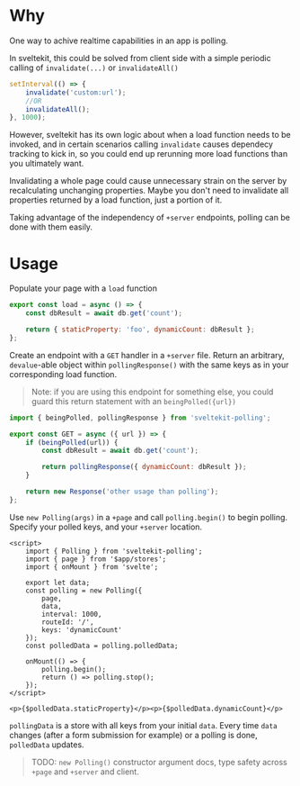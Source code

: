 # Why

One way to achive realtime capabilities in an app is polling.

In sveltekit, this could be solved from client side with a simple periodic calling of `invalidate(...)` or `invalidateAll()`

```js
setInterval(() => {
	invalidate('custom:url');
	//OR
	invalidateAll();
}, 1000);
```

However, sveltekit has its own logic about when a load function needs to be invoked, and in certain scenarios calling `invalidate` causes dependecy tracking to kick in, so you could end up rerunning more load functions than you ultimately want.

Invalidating a whole page could cause unnecessary strain on the server by recalculating unchanging properties. Maybe you don't need to invalidate all properties returned by a load function, just a portion of it.

Taking advantage of the independency of `+server` endpoints, polling can be done with them easily.

# Usage

Populate your page with a `load` function

```js
export const load = async () => {
	const dbResult = await db.get('count');

	return { staticProperty: 'foo', dynamicCount: dbResult };
};
```

Create an endpoint with a `GET` handler in a `+server` file. Return an arbitrary, `devalue`-able object within `pollingResponse()` with the same keys as in your corresponding load function.

> Note: if you are using this endpoint for something else, you could guard this return statement with an `beingPolled({url})`

```js
import { beingPolled, pollingResponse } from 'sveltekit-polling';

export const GET = async ({ url }) => {
	if (beingPolled(url)) {
		const dbResult = await db.get('count');

		return pollingResponse({ dynamicCount: dbResult });
	}

	return new Response('other usage than polling');
};
```

Use `new Polling(args)` in a `+page` and call `polling.begin()` to begin polling. Specify your polled keys, and your `+server` location.

```svelte
<script>
	import { Polling } from 'sveltekit-polling';
	import { page } from '$app/stores';
	import { onMount } from 'svelte';

	export let data;
	const polling = new Polling({
		page,
		data,
		interval: 1000,
		routeId: '/',
		keys: 'dynamicCount'
	});
	const polledData = polling.polledData;

	onMount(() => {
		polling.begin();
		return () => polling.stop();
	});
</script>

<p>{$polledData.staticProperty}</p><p>{$polledData.dynamicCount}</p>
```

`pollingData` is a store with all keys from your initial `data`. Every time `data` changes (after a form submission for example) or a polling is done, `polledData` updates.

> TODO: `new Polling()` constructor argument docs, type safety across `+page` and `+server` and client.
